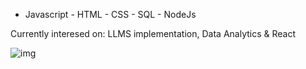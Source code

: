 

- Javascript - HTML - CSS - SQL - NodeJs

Currently interesed on: LLMS implementation, Data Analytics & React


![img](https://i.postimg.cc/Hn9QpsG7/IMG-20231028-165254.jpg)

